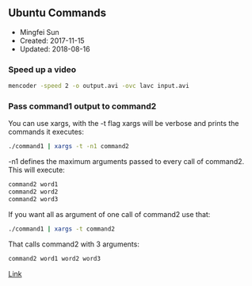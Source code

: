 ## Ubuntu Commands
* Mingfei Sun
* Created: 2017-11-15
* Updated: 2018-08-16

### Speed up a video
``` bash
mencoder -speed 2 -o output.avi -ovc lavc input.avi
```

### Pass command1 output to command2
You can use xargs, with the -t flag xargs will be verbose and prints the commands it executes:
``` bash
./command1 | xargs -t -n1 command2
```
-n1 defines the maximum arguments passed to every call of command2. This will execute:
``` bash
command2 word1
command2 word2
command2 word3
```
If you want all as argument of one call of command2 use that:
``` bash
./command1 | xargs -t command2
```
That calls command2 with 3 arguments:
``` bash
command2 word1 word2 word3
```
[Link](https://serverfault.com/questions/641983/how-to-pass-command-output-as-several-arguments-to-another-command)
